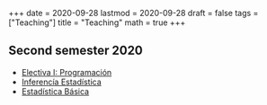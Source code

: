 +++
date      = 2020-09-28
lastmod   = 2020-09-28
draft     = false
tags      = ["Teaching"]
title     = "Teaching"
math      = true
+++


## Second semester 2020
* [Electiva I: Programación](https://alexrojas.netlify.app/post/Prog/)
* [Inferencía Estadística](https://alexrojas.netlify.app/post/Inf/)
* [Estadística Básica](https://alexrojas.netlify.app/post/Bio/)

